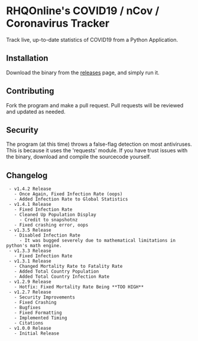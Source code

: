 # RHQOnline's COVID19 / nCov / Coronavirus Tracker
Track live, up-to-date statistics of COVID19 from a Python Application.

## Installation
Download the binary from the [releases](https://github.com/RHQOnline/COVID19-Tracker-App/releases/latest/) page, and simply run it.

## Contributing
Fork the program and make a pull request. Pull requests will be reviewed and updated as needed.

## Security
The program (at this time) throws a false-flag detection on most antiviruses. This is because it uses the 'requests' module. If you have trust issues with the binary, download and compile the sourcecode yourself.

## Changelog
```
 - v1.4.2 Release
   - Once Again, Fixed Infection Rate (oops)
   - Added Infection Rate to Global Statistics
 - v1.4.1 Release
   - Fixed Infection Rate
   - Cleaned Up Population Display
     - Credit to snapshotnz
   - Fixed crashing error, oops
 - v1.3.5 Release
   - Disabled Infection Rate
     - It was bugged severely due to mathematical limitations in python's math engine.
 - v1.3.3 Release
   - Fixed Infection Rate
 - v1.3.1 Release
   - Changed Mortality Rate to Fatality Rate
   - Added Total Country Population
   - Added Total Country Infection Rate
 - v1.2.9 Release
   - Hotfix: Fixed Mortality Rate Being **TOO HIGH**
 - v1.2.7 Release
   - Security Improvements
   - Fixed Crashing
   - Bugfixes
   - Fixed Formatting
   - Implemented Timing
   - Citations
 - v1.0.0 Release
   - Initial Release
```
